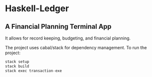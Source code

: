 # Haskell-Ledger
## A Financial Planning Terminal App

It allows for record keeping, budgeting, and financial planning.

The project uses cabal/stack for dependency management. To run the project:
``` haskell
stack setup
stack build
stack exec transaction-exe
```
